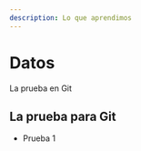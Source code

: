 ```yaml
---
description: Lo que aprendimos
---
```


# Datos

La prueba en Git

## La prueba para Git

* Prueba 1
